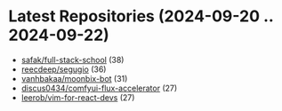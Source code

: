 # Latest Repositories (2024-09-20 .. 2024-09-22)

- [safak/full-stack-school](https://github.com/safak/full-stack-school) (38)
- [reecdeep/segugio](https://github.com/reecdeep/segugio) (36)
- [vanhbakaa/moonbix-bot](https://github.com/vanhbakaa/moonbix-bot) (31)
- [discus0434/comfyui-flux-accelerator](https://github.com/discus0434/comfyui-flux-accelerator) (27)
- [leerob/vim-for-react-devs](https://github.com/leerob/vim-for-react-devs) (27)
